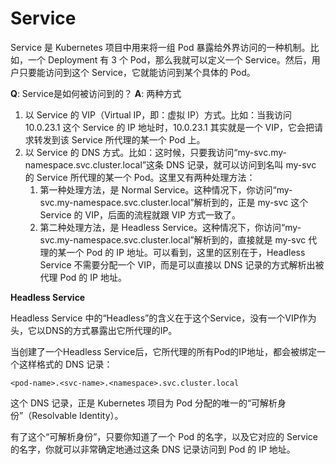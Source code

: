 # Service

Service 是 Kubernetes 项目中用来将一组 Pod 暴露给外界访问的一种机制。比如，一个 Deployment 有 3 个 Pod，那么我就可以定义一个 Service。然后，用户只要能访问到这个 Service，它就能访问到某个具体的 Pod。

**Q**: Service是如何被访问到的？
**A**: 两种方式
1. 以 Service 的 VIP（Virtual IP，即：虚拟 IP）方式。比如：当我访问 10.0.23.1 这个 Service 的 IP 地址时，10.0.23.1 其实就是一个 VIP，它会把请求转发到该 Service 所代理的某一个 Pod 上。
2. 以 Service 的 DNS 方式。比如：这时候，只要我访问“my-svc.my-namespace.svc.cluster.local”这条 DNS 记录，就可以访问到名叫 my-svc 的 Service 所代理的某一个 Pod。这里又有两种处理方法：
   1. 第一种处理方法，是 Normal Service。这种情况下，你访问“my-svc.my-namespace.svc.cluster.local”解析到的，正是 my-svc 这个 Service 的 VIP，后面的流程就跟 VIP 方式一致了。
   2. 第二种处理方法，是 Headless Service。这种情况下，你访问“my-svc.my-namespace.svc.cluster.local”解析到的，直接就是 my-svc 代理的某一个 Pod 的 IP 地址。可以看到，这里的区别在于，Headless Service 不需要分配一个 VIP，而是可以直接以 DNS 记录的方式解析出被代理 Pod 的 IP 地址。

**Headless Service**

Headless Service 中的“Headless”的含义在于这个Service，没有一个VIP作为头，它以DNS的方式暴露出它所代理的IP。

当创建了一个Headless Service后，它所代理的所有Pod的IP地址，都会被绑定一个这样格式的 DNS 记录：
```
<pod-name>.<svc-name>.<namespace>.svc.cluster.local
```

这个 DNS 记录，正是 Kubernetes 项目为 Pod 分配的唯一的“可解析身份”（Resolvable Identity）。

有了这个“可解析身份”，只要你知道了一个 Pod 的名字，以及它对应的 Service 的名字，你就可以非常确定地通过这条 DNS 记录访问到 Pod 的 IP 地址。